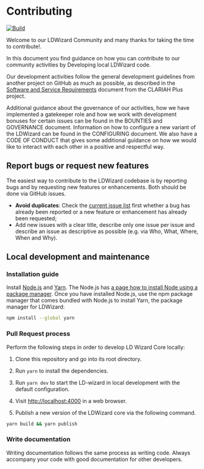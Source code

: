 # Contributing

[![Build](https://github.com/pldn/LDWizard/actions/workflows/build.yml/badge.svg)](https://github.com/pldn/LDWizard/actions/workflows/build.yml)

Welcome to our LDWizard Community and many thanks for taking the time to contribute!.

In this document you find guidance on how you can contribute to our community activities by Developing local LDWizard code.

Our development activities follow the general development guidelines from another project on GitHub as much as possible, as described in the [Software and Service Requirements](https://github.com/CLARIAH/clariah-plus/blob/main/requirements/software-requirements.pdf) document from the CLARIAH Plus project.

Additional guidance about the governance of our activities, how we have implemented a gatekeeper role and how we work with development bonuses for certain issues can be found in the BOUNTIES and GOVERNANCE document. Information on how to configure a new variant of the LDWizard can be found in the CONFIGURING document.
We also have a CODE OF CONDUCT that gives some additional guidance on how we would like to interact with each other in a positive and respectful way.

## Report bugs or request new features

The easiest way to contribute to the LDWizard codebase is by reporting bugs and by requesting new features or enhancements. Both should be done via GitHub issues.
- **Avoid duplicates**: Check the [current issue list](https://github.com/pldn/LDWizard/issues) first whether  a bug has already been reported or a new feature or enhancement has already been requested;
- Add new issues with a clear title, describe only one issue per issue and describe an issue as descriptive as possible (e.g. via Who, What, Where, When and Why).

## Local development and maintenance

### Installation guide

Install [Node.js](https://nodejs.org) and [Yarn](https://yarnpkg.com). The Node.js has [a page how to install Node using a package manager](https://nodejs.org/en/download/package-manager/). Once you have installed Node.js, use the npm package manager that comes bundled with Node.js to install Yarn, the package manager for LDWizard:

```bash
npm install --global yarn
```

### Pull Request process

Perform the following steps in order to develop LD Wizard Core locally:

1. Clone this repository and go into its root directory.

2. Run `yarn` to install the dependencies.

3. Run `yarn dev` to start the LD-wizard in local development with the default configuration.

4. Visit <http://localhost:4000> in a web browser.

5. Publish a new version of the LDWizard core via the following command.

```sh
yarn build && yarn publish
```

### Write documentation

Writing documentation follows the same process as writing code. Always accompany your code with good documentation for other developers.

